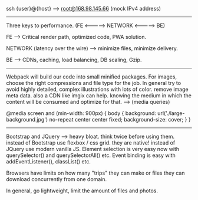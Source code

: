 ssh {user}@{host} --> root@168.98.145.66 (mock IPv4 address) 

----------

Three keys to performance. (FE <-----> NETWORK <-----> BE)

FE --> Critical render path, optimized code, PWA solution. 

NETWORK (latency over the wire) --> minimize files, minimize delivery. 

BE --> CDNs, caching, load balancing, DB scaling, Gzip. 

----------

Webpack will build our code into small minified packages. 
For images, choose the right compressions and file type for the job. 
In general try to avoid highly detailed, complex illustrations with lots of color. 
remove image meta data. also a CDN like imgix can help. 
knowing the medium in which the content will be consumed and optimize for that. --> (media queries) 

@media screen and (min-width: 900px) {
  body {
    background: url('./large-background.jpg') no-repeat center center fixed;
    background-size: cover;
  }
}

----------

Bootstrap and JQuery --> heavy bloat. think twice before using them. 
instead of Bootstrap use flexbox / css grid. they are native!
instead of JQuery use modern vanilla JS. 
Element selection is very easy now with querySelector() and querySelectorAll() etc. 
Event binding is easy with addEventListener(), classList() etc. 

Browsers have limits on how many "trips" they can make or files they can download concurrently from one domain. 

In general, go lightweight, limit the amount of files and photos. 












